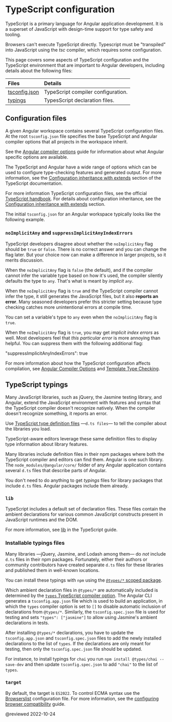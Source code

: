 # TypeScript configuration

TypeScript is a primary language for Angular application development.
It is a superset of JavaScript with design-time support for type safety and tooling.

Browsers can't execute TypeScript directly.
Typescript must be "transpiled" into JavaScript using the _tsc_ compiler, which requires some configuration.

This page covers some aspects of TypeScript configuration and the TypeScript environment
that are important to Angular developers, including details about the following files:

| Files                                                 | Details                            |
| :---------------------------------------------------- | :--------------------------------- |
| [tsconfig.json](typescript-configuration.md#tsconfig) | TypeScript compiler configuration. |
| [typings](typescript-configuration.md#typings)        | TypesScript declaration files.     |

<a id="tsconfig"></a>

## Configuration files

A given Angular workspace contains several TypeScript configuration files.
At the root `tsconfig.json` file specifies the base TypeScript and Angular compiler options that all projects in the workspace inherit.

<div class="alert is-helpful">

See the [Angular compiler options](angular-compiler-options.md) guide for information about what Angular specific options are available.

</div>

The TypeScript and Angular have a wide range of options which can be used to configure type-checking features and generated output.
For more information, see the [Configuration inheritance with extends](https://www.typescriptlang.org/docs/handbook/tsconfig-json.html#configuration-inheritance-with-extends) section of the TypeScript documentation.

<div class="alert is-helpful">

For more information TypeScript configuration files, see the official [TypeScript handbook](https://www.typescriptlang.org/docs/handbook/tsconfig-json.html).
For details about configuration inheritance, see the [Configuration inheritance with extends](https://www.typescriptlang.org/docs/handbook/tsconfig-json.html#configuration-inheritance-with-extends) section.

</div>

The initial `tsconfig.json` for an Angular workspace typically looks like the following example.

<code-example header="tsconfig.json" path="getting-started/tsconfig.0.json"></code-example>

<a id="noImplicitAny"></a>

### `noImplicitAny` and `suppressImplicitAnyIndexErrors`

TypeScript developers disagree about whether the `noImplicitAny` flag should be `true` or `false`.
There is no correct answer and you can change the flag later.
But your choice now can make a difference in larger projects, so it merits discussion.

When the `noImplicitAny` flag is `false` \(the default\), and if the compiler cannot infer the variable type based on how it's used, the compiler silently defaults the type to `any`.
That's what is meant by _implicit `any`_.

When the `noImplicitAny` flag is `true` and the TypeScript compiler cannot infer the type, it still generates the JavaScript files, but it also **reports an error**.
Many seasoned developers prefer this stricter setting because type checking catches more unintentional errors at compile time.

You can set a variable's type to `any` even when the `noImplicitAny` flag is `true`.

When the `noImplicitAny` flag is `true`, you may get _implicit index errors_ as well.
Most developers feel that _this particular error_ is more annoying than helpful.
You can suppress them with the following additional flag:

<code-example>

"suppressImplicitAnyIndexErrors": true

</code-example>

<div class="alert is-helpful">

For more information about how the TypeScript configuration affects compilation, see [Angular Compiler Options](angular-compiler-options.md) and [Template Type Checking](template-typecheck.md).

</div>

<a id="typings"></a>

## TypeScript typings

Many JavaScript libraries, such as jQuery, the Jasmine testing library, and Angular, extend the JavaScript environment with features and syntax that the TypeScript compiler doesn't recognize natively.
When the compiler doesn't recognize something, it reports an error.

Use [TypeScript type definition files](https://www.typescriptlang.org/docs/handbook/writing-declaration-files.html) &mdash;`d.ts files`&mdash; to tell the compiler about the libraries you load.

TypeScript-aware editors leverage these same definition files to display type information about library features.

Many libraries include definition files in their npm packages where both the TypeScript compiler and editors
can find them.
Angular is one such library.
The `node_modules/@angular/core/` folder of any Angular application contains several `d.ts` files that describe parts of Angular.

<div class="alert is-helpful">

You don't need to do anything to get _typings_ files for library packages that include `d.ts` files.
Angular packages include them already.

</div>

### `lib`

TypeScript includes a default set of declaration files.
These files contain the ambient declarations for various common JavaScript constructs present in JavaScript runtimes and the DOM.

For more information, see [lib](https://www.typescriptlang.org/tsconfig#lib) in the TypeScript guide.

### Installable typings files

Many libraries &mdash;jQuery, Jasmine, and Lodash among them&mdash; do _not_ include `d.ts` files in their npm packages.
Fortunately, either their authors or community contributors have created separate `d.ts` files for these libraries and published them in well-known locations.

You can install these typings with `npm` using the [`@types/*` scoped package](https://www.typescriptlang.org/docs/handbook/declaration-files/consumption.html).

Which ambient declaration files in `@types/*` are automatically included is determined by the [`types` TypeScript compiler option](https://www.typescriptlang.org/tsconfig#types).
The Angular CLI generates a `tsconfig.app.json` file which is used to build an application, in which the `types` compiler option is set to `[]` to disable automatic inclusion of declarations from `@types/*`.
Similarly, the `tsconfig.spec.json` file is used for testing and sets `"types": ["jasmine"]` to allow using Jasmine's ambient declarations in tests.

After installing `@types/*` declarations, you have to update the `tsconfig.app.json` and `tsconfig.spec.json` files to add the newly installed declarations to the list of `types`.
If the declarations are only meant for testing, then only the `tsconfig.spec.json` file should be updated.

For instance, to install typings for `chai` you run `npm install @types/chai --save-dev` and then update `tsconfig.spec.json` to add `"chai"` to the list of `types`.

<a id="target"></a>

### `target`

By default, the target is `ES2022`. To control ECMA syntax use the [Browserslist](https://github.com/browserslist/browserslist) configuration file.
For more information, see the [configuring browser compatibility](/guide/build#configuring-browser-compatibility) guide.

<!-- links -->

<!-- external links -->

<!-- end links -->

@reviewed 2022-10-24
